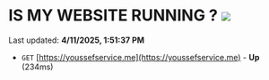 # IS MY WEBSITE RUNNING ? [![](https://img.shields.io/static/v1?label=Sponsor&message=%E2%9D%A4&logo=GitHub&color=%23fe8e86)](https://github.com/sponsors/Youssef-Lehmam)

Last updated: **4/11/2025, 1:51:37 PM**

- `GET` [https://youssefservice.me](https://youssefservice.me) - **Up** (234ms)
